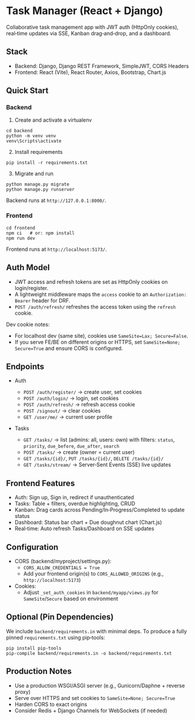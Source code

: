 # Task Manager (React + Django)

Collaborative task management app with JWT auth (HttpOnly cookies), real‑time updates via SSE, Kanban drag‑and‑drop, and a dashboard.

## Stack

- Backend: Django, Django REST Framework, SimpleJWT, CORS Headers
- Frontend: React (Vite), React Router, Axios, Bootstrap, Chart.js

## Quick Start

### Backend

1) Create and activate a virtualenv

```
cd backend
python -m venv venv
venv\Scripts\activate
```

2) Install requirements

```
pip install -r requirements.txt
```

3) Migrate and run

```
python manage.py migrate
python manage.py runserver
```

Backend runs at `http://127.0.0.1:8000/`.

### Frontend

```
cd frontend
npm ci   # or: npm install
npm run dev
```

Frontend runs at `http://localhost:5173/`.

## Auth Model

- JWT access and refresh tokens are set as HttpOnly cookies on login/register.
- A lightweight middleware maps the `access` cookie to an `Authorization: Bearer` header for DRF.
- `POST /auth/refresh/` refreshes the access token using the `refresh` cookie.

Dev cookie notes:
- For localhost dev (same site), cookies use `SameSite=Lax; Secure=False`.
- If you serve FE/BE on different origins or HTTPS, set `SameSite=None; Secure=True` and ensure CORS is configured.

## Endpoints

- Auth
  - `POST /auth/register/` → create user, set cookies
  - `POST /auth/login/` → login, set cookies
  - `POST /auth/refresh/` → refresh access cookie
  - `POST /signout/` → clear cookies
  - `GET /user/me/` → current user profile

- Tasks
  - `GET /tasks/` → list (admins: all, users: own) with filters: `status`, `priority`, `due_before`, `due_after`, `search`
  - `POST /tasks/` → create (owner = current user)
  - `GET /tasks/{id}/`, `PUT /tasks/{id}/`, `DELETE /tasks/{id}/`
  - `GET /tasks/stream/` → Server‑Sent Events (SSE) live updates

## Frontend Features

- Auth: Sign up, Sign in, redirect if unauthenticated
- Tasks: Table + filters, overdue highlighting, CRUD
- Kanban: Drag cards across Pending/In‑Progress/Completed to update status
- Dashboard: Status bar chart + Due doughnut chart (Chart.js)
- Real‑time: Auto refresh Tasks/Dashboard on SSE updates

## Configuration

- CORS (backend/myproject/settings.py):
  - `CORS_ALLOW_CREDENTIALS = True`
  - Add your frontend origin(s) to `CORS_ALLOWED_ORIGINS` (e.g., `http://localhost:5173`)
- Cookies:
  - Adjust `_set_auth_cookies` in `backend/myapp/views.py` for `SameSite`/`Secure` based on environment

## Optional (Pin Dependencies)

We include `backend/requirements.in` with minimal deps. To produce a fully pinned `requirements.txt` using pip‑tools:

```
pip install pip-tools
pip-compile backend/requirements.in -o backend/requirements.txt
```

## Production Notes

- Use a production WSGI/ASGI server (e.g., Gunicorn/Daphne + reverse proxy)
- Serve over HTTPS and set cookies to `SameSite=None; Secure=True`
- Harden CORS to exact origins
- Consider Redis + Django Channels for WebSockets (if needed)

